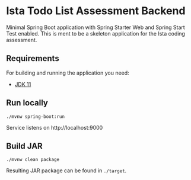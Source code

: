 # Ista Todo List Assessment Backend

Minimal Spring Boot application with Spring Starter Web and Spring Start Test enabled. This is ment to be a skeleton application for the Ista coding assessment.

## Requirements
For building and running the application you need:

* [JDK 11](https://openjdk.java.net/projects/jdk/11/)

## Run locally

`./mvnw spring-boot:run`

Service listens on http://localhost:9000

## Build JAR

`./mvnw clean package`

Resulting JAR package can be found in `./target`.
